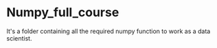 # Numpy_full_course
It's a folder containing all the required numpy  function to work as a data scientist.
